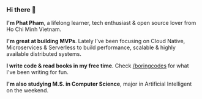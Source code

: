 ### Hi there 👋

**I'm Phat Pham**, a lifelong learner, tech enthusiast & open source lover from Ho Chi Minh Vietnam.

**I'm great at building MVPs**. Lately I've been focusing on Cloud Native, Microservices & Serverless to build performance, scalable & highly available distributed systems.

**I write code & read books in my free time**. Check [/boringcodes](https://github.com/boringcodes) for what I've been writing for fun.

**I'm also studying M.S. in Computer Science**, major in Artificial Intelligent on the weekend.

